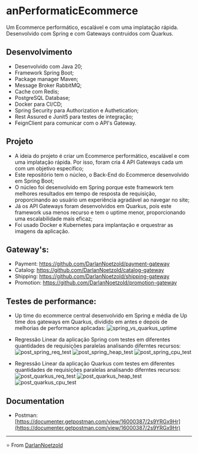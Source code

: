 # anPerformaticEcommerce
Um Ecommerce performático, escalável e com uma implatação rápida. Desenvolvido com Spring e com Gateways contruidos com Quarkus.

## Desenvolvimento
* Desenvolvido com Java 20;
* Framework Spring Boot;
* Package manager Maven;
* Message Broker RabbitMQ;
* Cache com Redis;
* PostgreSQL Database;
* Docker para CI/CD;
* Spring Security para Authorization e Authetication;
* Rest Assured e Junit5 para testes de integração;
* FeignClient para comunicar com o API's Gateway.

## Projeto
* A ideia do projeto é criar um Ecommerce performático, escalável e com uma implatação rápida. Por isso, foram cria 4 API Gateways cada um com um objetivo específico;
* Este repositório tem o núcleo, o Back-End do Ecommerce desenvolvido em Spring Boot;
* O núcleo foi desenvolvido em Spring porque este framework tem melhores resultados em tempo de resposta de requisição, proporcinando ao usuário um experiência agradável ao navegar no site;
* Já os API Gateways foram desenvolvidos em Quarkus, pois este framework usa menos recurso e tem o uptime menor, proporcionando uma escalabilidade mais eficaz;
* Foi usado Docker e Kubernetes para implantação e orquestrar as imagens da aplicação.

## Gateway's:
* Payment: https://github.com/DarlanNoetzold/payment-gateway
* Catalog: https://github.com/DarlanNoetzold/catalog-gateway
* Shipping: https://github.com/DarlanNoetzold/shipping-gateway
* Promotion: https://github.com/DarlanNoetzold/promotion-gateway

## Testes de performance:
* Up time do ecommerce central desenvolvido em Spring e média de Up time dos gateways em Quarkus, dividido em antes e depois de melhorias de performance aplicadas:
![spring_vs_quarkus_uptime](https://github.com/DarlanNoetzold/anPerformaticEcommerce/assets/41628589/e35de3b8-a9aa-472f-a08b-3b0b1da07d31)

* Regressão Linear da aplicação Spring com testes em diferentes quantidades de requisições paralelas analisando diferntes recursos:
![post_spring_req_test](https://github.com/DarlanNoetzold/anPerformaticEcommerce/assets/41628589/6a7dec1e-f186-42dd-995b-f249d8d8fbc7)
![post_spring_heap_test](https://github.com/DarlanNoetzold/anPerformaticEcommerce/assets/41628589/1f050024-8473-4fe4-ad6b-02b4962c5f4e)
![post_spring_cpu_test](https://github.com/DarlanNoetzold/anPerformaticEcommerce/assets/41628589/10abfe4d-97b3-4b0f-8a08-fba8efc46802)

* Regressão Linear da aplicação Quarkus com testes em diferentes quantidades de requisições paralelas analisando diferntes recursos:
![post_quarkus_req_test](https://github.com/DarlanNoetzold/anPerformaticEcommerce/assets/41628589/30bde6d1-2352-4217-bcf8-237743f845ac)
![post_quarkus_heap_test](https://github.com/DarlanNoetzold/anPerformaticEcommerce/assets/41628589/a746b7b0-a8f7-4b52-bb44-cf8f36783084)
![post_quarkus_cpu_test](https://github.com/DarlanNoetzold/anPerformaticEcommerce/assets/41628589/f85ccbbd-b65d-4087-8dda-1f046ccd794e)


## Documentation
* Postman: [https://documenter.getpostman.com/view/16000387/2s9YRGx9Hr](https://documenter.getpostman.com/view/16000387/2s9YRGx9Hr)

---

⭐️ From [DarlanNoetzold](https://github.com/DarlanNoetzold)
